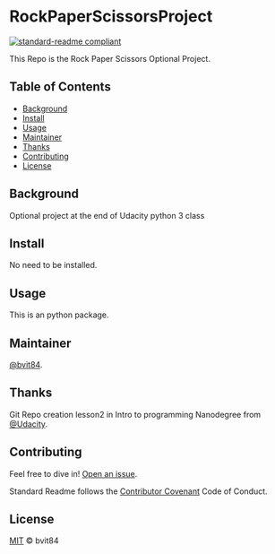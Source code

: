 <!-- Full readme standard here: https://github.com/RichardLitt/standard-readme -->
# RockPaperScissorsProject

[![standard-readme compliant](https://img.shields.io/badge/readme%20style-standard-brightgreen.svg?style=flat-square)](https://github.com/RichardLitt/standard-readme)

This Repo is the Rock Paper Scissors Optional Project.

## Table of Contents

- [Background](#background)
- [Install](#install)
- [Usage](#usage)
- [Maintainer](#maintainer)
- [Thanks](#thanks)
- [Contributing](#contributing)
- [License](#license)

## Background

Optional project at the end of Udacity python 3 class

## Install

No need to be installed.

## Usage

This is an python package.


## Maintainer

[@bvit84](https://github.com/bvit84).

## Thanks

Git Repo creation lesson2 in Intro to programming Nanodegree from [@Udacity](https://udacity.com).

## Contributing

Feel free to dive in! [Open an issue](https://github.com/bvit84/RockPaperScissorsProject/issues).

Standard Readme follows the [Contributor Covenant](http://contributor-covenant.org/version/1/3/0/) Code of Conduct.

## License

[MIT](LICENSE) © bvit84